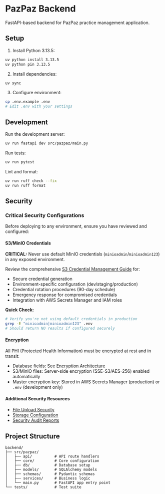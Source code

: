 # PazPaz Backend

FastAPI-based backend for PazPaz practice management application.

## Setup

1. Install Python 3.13.5:
```bash
uv python install 3.13.5
uv python pin 3.13.5
```

2. Install dependencies:
```bash
uv sync
```

3. Configure environment:
```bash
cp .env.example .env
# Edit .env with your settings
```

## Development

Run the development server:
```bash
uv run fastapi dev src/pazpaz/main.py
```

Run tests:
```bash
uv run pytest
```

Lint and format:
```bash
uv run ruff check --fix
uv run ruff format
```

## Security

### Critical Security Configurations

Before deploying to any environment, ensure you have reviewed and configured:

#### S3/MinIO Credentials
**CRITICAL:** Never use default MinIO credentials (`minioadmin`/`minioadmin123`) in any exposed environment.

Review the comprehensive [S3 Credential Management Guide](docs/storage/S3_CREDENTIAL_MANAGEMENT.md) for:
- Secure credential generation
- Environment-specific configuration (dev/staging/production)
- Credential rotation procedures (90-day schedule)
- Emergency response for compromised credentials
- Integration with AWS Secrets Manager and IAM roles

**Quick Check:**
```bash
# Verify you're not using default credentials in production
grep -E "minioadmin|minioadmin123" .env
# Should return NO results if configured securely
```

#### Encryption
All PHI (Protected Health Information) must be encrypted at rest and in transit:
- Database fields: See [Encryption Architecture](docs/encryption/ENCRYPTION_ARCHITECTURE.md)
- S3/MinIO files: Server-side encryption (SSE-S3/AES-256) enabled automatically
- Master encryption key: Stored in AWS Secrets Manager (production) or `.env` (development only)

#### Additional Security Resources
- [File Upload Security](docs/storage/FILE_UPLOAD_SECURITY.md)
- [Storage Configuration](docs/storage/STORAGE_CONFIGURATION.md)
- [Security Audit Reports](../docs/)

## Project Structure

```
backend/
├── src/pazpaz/
│   ├── api/          # API route handlers
│   ├── core/         # Core configuration
│   ├── db/           # Database setup
│   ├── models/       # SQLAlchemy models
│   ├── schemas/      # Pydantic schemas
│   ├── services/     # Business logic
│   └── main.py       # FastAPI app entry point
└── tests/            # Test suite
```